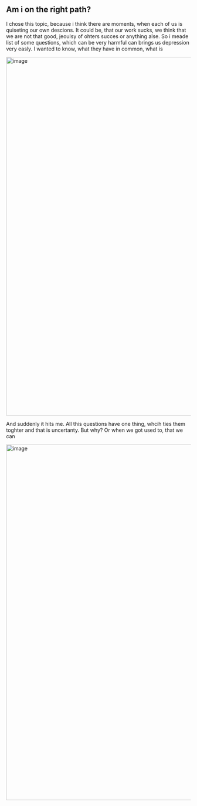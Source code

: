 ## Am i on the right path?
I chose this topic, because i think there are moments, when each of us is quiseting our own descions. It could be, that our work sucks, we think that we are not that good, jeoulsy of ohters succes or anything alse. So i meade list of some questions, which can be very harmful can brings us depression very easly. I wanted to know, what they have in common, what is 

<img width="978" alt="image" src="https://github.com/MirekCernyIV/Year-in-Review/assets/149397901/9412fa06-a7c4-4993-896a-3336684aeff0">

And suddenly it hits me. All this questions have one thing, whcih ties them toghter and that is uncertanty. But why? Or when we got used to, that we can 

<img width="970" alt="image" src="https://github.com/MirekCernyIV/Year-in-Review/assets/149397901/edbb687c-9708-4952-aec2-bc03cc285f40">


